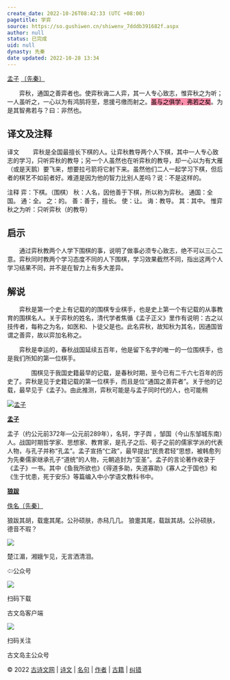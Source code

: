 ```yaml
---
create_date: 2022-10-26T08:42:33 (UTC +08:00)
pagetitle: 学弈
source: https://so.gushiwen.cn/shiwenv_7dddb391682f.aspx
author: null
status: 已完成
uid: null
dynasty: 先秦
date updated: 2022-10-28 13:34
---
```


[孟子](https://so.gushiwen.cn/authorv_d8cd163d1522.aspx) [〔先秦〕](https://so.gushiwen.cn/shiwens/default.aspx?cstr=%e5%85%88%e7%a7%a6)

　　弈秋，通国之善弈者也。使弈秋诲二人弈，其一人专心致志，惟弈秋之为听；一人虽听之，一心以为有鸿鹄将至，思援弓缴而射之。<mark style="background: #FF5582A6;">虽与之俱学，弗若之矣</mark>。为是其智弗若与？曰：非然也。

## 译文及注释

译文
　　弈秋是全国最擅长下棋的人。让弈秋教导两个人下棋，其中一人专心致志的学习，只听弈秋的教导；另一个人虽然也在听弈秋的教导，却一心以为有大雁（或是天鹅）要飞来，想要拉弓箭将它射下来。虽然他们二人一起学习下棋，但后者的棋艺不如前者好。难道是因为他的智力比别人差吗？说：不是这样的。

注释
弈：下棋。（围棋）
秋：人名，因他善于下棋，所以称为弈秋。
通国：全国。
通：全。
之：的。
善：善于，擅长。
使：让。
诲：教导。
其：其中。
惟弈秋之为听：只听弈秋（的教导）

## 启示

　　通过弈秋教两个人学下围棋的事，说明了做事必须专心致志，绝不可以三心二意。弈秋同时教两个学习态度不同的人下围棋，学习效果截然不同，指出这两个人学习结果不同，并不是在智力上有多大差异。

## 解说

　　弈秋是第一个史上有记载的的围棋专业棋手，也是史上第一个有记载的从事教育的围棋名人。关于弈秋的姓名，清代学者焦循《孟子正义》里作有说明：古之以技传者，每称之为名，如医和、卜徒父是也。此名弈秋，故知秋为其名，因通国皆谓之善弈，故以弈加名称之。

　　弈秋是幸运的，春秋战国延续五百年，他是留下名字的唯一的一位围棋手，也是我们所知的第一位棋手。

　　　　围棋见于我国史籍最早的记载，是春秋时期，至今已有二千六七百年的历史了。弈秋是见于史籍记载的第一位棋手，而且是位“通国之善弈者”。关于他的记载，最早见于《孟子》。由此推测，弈秋可能是与孟子同时代的人，也可能稍

[![孟子](https://song.gushiwen.cn/authorImg/mengzi.jpg)](https://so.gushiwen.cn/authorv_d8cd163d1522.aspx)

[**孟子**](https://so.gushiwen.cn/authorv_d8cd163d1522.aspx)

孟子（约公元前372年—公元前289年），名轲，字子舆 ，邹国（今山东邹城东南）人。战国时期哲学家、思想家、教育家，是孔子之后、荀子之前的儒家学派的代表人物，与孔子并称“孔孟”。孟子宣扬“仁政”，最早提出“民贵君轻”思想，被韩愈列为先秦儒家继承孔子“道统”的人物，元朝追封为“亚圣”。孟子的言论著作收录于《孟子》一书。其中《鱼我所欲也》《得道多助，失道寡助》《寡人之于国也》和《生于忧患，死于安乐》等篇编入中小学语文教科书中。

[**狼跋**](https://so.gushiwen.cn/shiwenv_24e4833c75cc.aspx)

[佚名](https://so.gushiwen.cn/authorv.aspx?name=%e4%bd%9a%e5%90%8d)[〔先秦〕](https://so.gushiwen.cn/shiwens/default.aspx?cstr=%e5%85%88%e7%a7%a6)

狼跋其胡，载疐其尾。公孙硕肤，赤舄几几。
狼疐其尾，载跋其胡。公孙硕肤，德音不瑕？

![](https://song.gushiwen.cn/siteimg/app/erma_guwendao.png)

楚江湄，湘娥乍见，无言洒清泪。

⇦公众号

![](https://song.gushiwen.cn/siteimg/app/appdownGwd2021.png)

扫码下载

古文岛客户端

![](https://song.gushiwen.cn/siteimg/app/erma_guwendao.png)

扫码关注

古文岛主公众号

© 2022 [古诗文网](https://www.gushiwen.cn/) | [诗文](https://so.gushiwen.cn/shiwens/) | [名句](https://so.gushiwen.cn/mingjus/) | [作者](https://so.gushiwen.cn/authors/) | [古籍](https://so.gushiwen.cn/guwen/) | [纠错](https://so.gushiwen.cn/jiucuo.aspx?u=)
